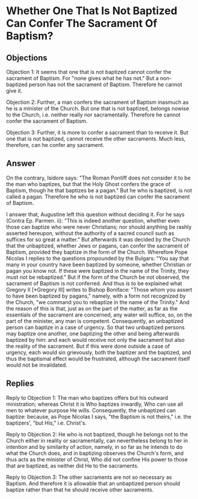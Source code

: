 # Whether One That Is Not Baptized Can Confer The Sacrament Of Baptism?

## Objections

Objection 1: It seems that one that is not baptized cannot confer the sacrament of Baptism. For "none gives what he has not." But a non-baptized person has not the sacrament of Baptism. Therefore he cannot give it.

Objection 2: Further, a man confers the sacrament of Baptism inasmuch as he is a minister of the Church. But one that is not baptized, belongs nowise to the Church, i.e. neither really nor sacramentally. Therefore he cannot confer the sacrament of Baptism.

Objection 3: Further, it is more to confer a sacrament than to receive it. But one that is not baptized, cannot receive the other sacraments. Much less, therefore, can he confer any sacrament.

## Answer

On the contrary, Isidore says: "The Roman Pontiff does not consider it to be the man who baptizes, but that the Holy Ghost confers the grace of Baptism, though he that baptizes be a pagan." But he who is baptized, is not called a pagan. Therefore he who is not baptized can confer the sacrament of Baptism.

I answer that, Augustine left this question without deciding it. For he says (Contra Ep. Parmen. ii): "This is indeed another question, whether even those can baptize who were never Christians; nor should anything be rashly asserted hereupon, without the authority of a sacred council such as suffices for so great a matter." But afterwards it was decided by the Church that the unbaptized, whether Jews or pagans, can confer the sacrament of Baptism, provided they baptize in the form of the Church. Wherefore Pope Nicolas I replies to the questions propounded by the Bulgars: "You say that many in your country have been baptized by someone, whether Christian or pagan you know not. If these were baptized in the name of the Trinity, they must not be rebaptized." But if the form of the Church be not observed, the sacrament of Baptism is not conferred. And thus is to be explained what Gregory II [*Gregory III] writes to Bishop Boniface: "Those whom you assert to have been baptized by pagans," namely, with a form not recognized by the Church, "we command you to rebaptize in the name of the Trinity." And the reason of this is that, just as on the part of the matter, as far as the essentials of the sacrament are concerned, any water will suffice, so, on the part of the minister, any man is competent. Consequently, an unbaptized person can baptize in a case of urgency. So that two unbaptized persons may baptize one another, one baptizing the other and being afterwards baptized by him: and each would receive not only the sacrament but also the reality of the sacrament. But if this were done outside a case of urgency, each would sin grievously, both the baptizer and the baptized, and thus the baptismal effect would be frustrated, although the sacrament itself would not be invalidated.

## Replies

Reply to Objection 1: The man who baptizes offers but his outward ministration; whereas Christ it is Who baptizes inwardly, Who can use all men to whatever purpose He wills. Consequently, the unbaptized can baptize: because, as Pope Nicolas I says, "the Baptism is not theirs," i.e. the baptizers', "but His," i.e. Christ's.

Reply to Objection 2: He who is not baptized, though he belongs not to the Church either in reality or sacramentally, can nevertheless belong to her in intention and by similarity of action, namely, in so far as he intends to do what the Church does, and in baptizing observes the Church's form, and thus acts as the minister of Christ, Who did not confine His power to those that are baptized, as neither did He to the sacraments.

Reply to Objection 3: The other sacraments are not so necessary as Baptism. And therefore it is allowable that an unbaptized person should baptize rather than that he should receive other sacraments.